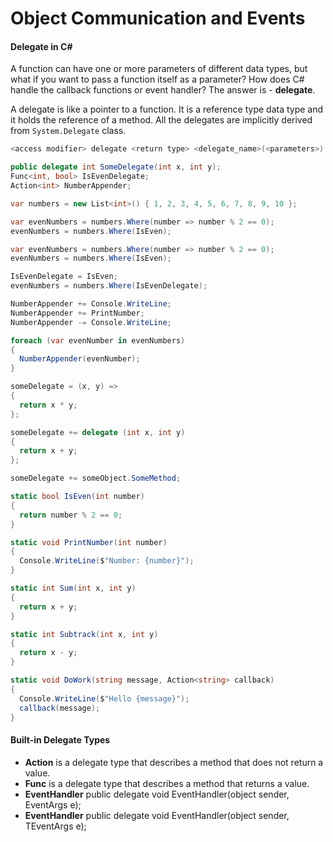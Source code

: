 # Object Communication and Events

#### Delegate in C#
<p>
A function can have one or more parameters of different data types, but what if you want to pass a function itself as a parameter? How does C# handle the callback functions or event handler? 
The answer is - <b>delegate</b>.
</p>

<p>
A delegate is like a pointer to a function. It is a reference type data type and it holds the reference of a method. 
All the delegates are implicitly derived from <code>System.Delegate</code> class.
</p>

```bash
<access modifier> delegate <return type> <delegate_name>(<parameters>)
```

```csharp
public delegate int SomeDelegate(int x, int y);
Func<int, bool> IsEvenDelegate;
Action<int> NumberAppender;

var numbers = new List<int>() { 1, 2, 3, 4, 5, 6, 7, 8, 9, 10 };

var evenNumbers = numbers.Where(number => number % 2 == 0);
evenNumbers = numbers.Where(IsEven);

var evenNumbers = numbers.Where(number => number % 2 == 0);
evenNumbers = numbers.Where(IsEven);

IsEvenDelegate = IsEven;
evenNumbers = numbers.Where(IsEvenDelegate);

NumberAppender += Console.WriteLine;
NumberAppender += PrintNumber;
NumberAppender -= Console.WriteLine;

foreach (var evenNumber in evenNumbers)
{
  NumberAppender(evenNumber);
}

someDelegate = (x, y) =>
{
  return x * y;
};

someDelegate += delegate (int x, int y)
{
  return x + y;
};

someDelegate += someObject.SomeMethod;

static bool IsEven(int number)
{
  return number % 2 == 0;
}

static void PrintNumber(int number)
{
  Console.WriteLine($"Number: {number}");
}

static int Sum(int x, int y)
{
  return x + y;
}

static int Subtrack(int x, int y)
{
  return x - y;
}

static void DoWork(string message, Action<string> callback)
{
  Console.WriteLine($"Hello {message}");
  callback(message);
}
```

#### Built-in Delegate Types
* <b>Action</b> is a delegate type that describes a method that does not return a value. 
* <b>Func</b> is a delegate type that describes a method that returns a value.
* <b>EventHandler</b> public delegate void EventHandler(object sender, EventArgs e);
* <b>EventHandler<TEventArgs></b> public delegate void EventHandler<TEventArgs>(object sender, TEventArgs e);
